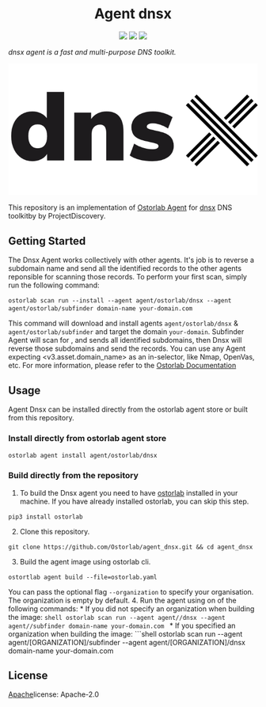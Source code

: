 <h1 align="center">Agent dnsx</h1>

<p align="center">
<img src="https://img.shields.io/badge/License-Apache_2.0-brightgreen.svg">
<img src="https://img.shields.io/github/languages/top/ostorlab/agent_dnsx">
<img src="https://img.shields.io/badge/PRs-welcome-brightgreen.svg">
</p>

_dnsx agent is a fast and multi-purpose DNS toolkit._

<p align="center">
<img src="https://github.com/Ostorlab/agent_dnsx/blob/main/images/logo.png" alt="agent-dnsx" />
</p>

This repository is an implementation of [Ostorlab Agent](https://pypi.org/project/ostorlab/) for [dnsx](https://github.com/projectdiscovery/dnsx) DNS toolkitby by ProjectDiscovery.
  ## Getting Started
  The Dnsx Agent works collectively with other agents. It's job is to reverse a subdomain name and send all the identified records to the other agents reponsible for scanning those records.
  To perform your first scan, simply run the following command:
  ```shell
  ostorlab scan run --install --agent agent/ostorlab/dnsx --agent agent/ostorlab/subfinder domain-name your-domain.com
  ```
  This command will download and install agents  `agent/ostorlab/dnsx` & `agent/ostorlab/subfinder` and target the domain  `your-domain`.
  Subfinder Agent will scan for <your-domain>, and sends all identified subdomains, then Dnsx will reverse those subdomains and send the records.
  You can use any Agent expecting <v3.asset.domain_name> as an in-selector, like Nmap, OpenVas, etc.
  For more information, please refer to the [Ostorlab Documentation](https://github.com/Ostorlab/ostorlab/blob/main/README.md)
  ## Usage
  Agent Dnsx can be installed directly from the ostorlab agent store or built from this repository.
  ### Install directly from ostorlab agent store
  ```shell
  ostorlab agent install agent/ostorlab/dnsx
  ```
  ### Build directly from the repository
  1. To build the Dnsx agent you need to have [ostorlab](https://pypi.org/project/ostorlab/) installed in your machine. If you have already installed ostorlab, you can skip this step.
  ```shell
  pip3 install ostorlab
  ```
  2. Clone this repository.
  ```shell
  git clone https://github.com/Ostorlab/agent_dnsx.git && cd agent_dnsx
  ```
  3. Build the agent image using ostorlab cli.
  ```shell
  ostortlab agent build --file=ostorlab.yaml
  ```
  You can pass the optional flag `--organization` to specify your organisation. The organization is empty by default.
  4. Run the agent using on of the following commands:
    * If you did not specify an organization when building the image:
      ```shell
      ostorlab scan run --agent agent//dnsx --agent agent//subfinder domain-name your-domain.com
      ```
    * If you specified an organization when building the image:
      ```shell
      ostorlab scan run --agent agent/[ORGANIZATION]/subfinder --agent agent/[ORGANIZATION]/dnsx  domain-name your-domain.com

  ## License
  [Apache](./LICENSE)license: Apache-2.0
